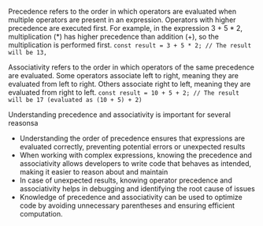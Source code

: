 Precedence refers to the order in which operators are evaluated when multiple operators are present
in an expression. Operators with higher precedence are executed first. For example, in the expression 3 + 5 * 2,
multiplication (*) has higher precedence than addition (+), so the multiplication is performed first.
```const result = 3 + 5 * 2; // The result will be 13,```

Associativity refers to the order in which operators of the same precedence are evaluated. Some operators
associate left to right, meaning they are evaluated from left to right. Others associate right to left, meaning they
are evaluated from right to left.
```const result = 10 + 5 + 2; // The result will be 17 (evaluated as (10 + 5) + 2)```

Understanding precedence and associativity is important for several reasonsa
- Understanding the order of precedence ensures that expressions are
evaluated correctly, preventing potential errors or unexpected results
- When working with complex expressions, knowing the precedence and associativity
allows developers to write code that behaves as intended, making it easier to reason about and maintain
- In case of unexpected results, knowing operator precedence and
associativity helps in debugging and identifying the root cause of issues
- Knowledge of precedence and associativity can be used to optimize code by avoiding
unnecessary parentheses and ensuring efficient computation.